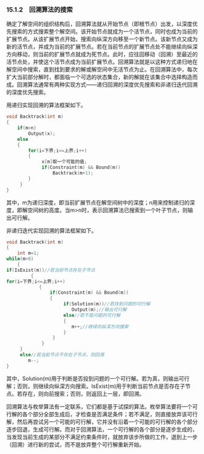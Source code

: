 ### 15.1.2　回溯算法的搜索

确定了解空间的组织结构后，回溯算法就从开始节点（即根节点）出发，以深度优先搜索的方式搜索整个解空间。该开始节点就成为一个活节点，同时也成为当前的扩展节点。从该扩展节点开始，搜索向纵深方向移至一个新节点。该新节点又成为新的活节点，并成为当前的扩展节点。若在当前节点的扩展节点处不能继续向纵深方向移动，则当前的扩展节点就成为死节点。此时，应往回移动（回溯）至最近的活节点处，并使这个活节点成为当前扩展节点。回溯算法就是以这种方式递归地在解空间中搜索，直到找到要求的解或解空间中无活节点为止。在回溯算法中，每次扩大当前部分解时，都面临一个可选的状态集合，新的解就在该集合中选择构造而成。回溯算法通常有两种实现方式——递归回溯的深度优先搜索和非递归迭代回溯的深度优先搜索。

用递归实现回溯的算法框架如下。

```c
void Backtrack(int m)
{
    if(m>n)
        Output(x);
    else
    {
        for(i=下界;i<=上界;i++)
        {
             x[m]取一个可能的值;
             if(Constraint(m) && Bound(m))
                 Backtrack(m+1);
        }
     }
}
```

其中，m为递归深度，即当前扩展节点在解空间树中的深度；n用来控制递归的深度，即解空间树的高度。当m>n时，表示回溯算法已搜索到一个叶子节点，则输出可行解。

非递归迭代实现回溯的算法框架如下。

```c
void Backtrack(int m)
{
    int m=1;
while(m>0)
    {
if(IsExist(m))//若当前节点存在子节点
         {
for(i=下界;i<=上界;i++)
            {
                if(Constraint(m) && Bound(m))
                {
                     if(Solution(m))//若找到问题的可行解
                        Output(m);//输出可行解
                     else//若不是问题的可行解
                     {
                        m++;//继续向纵深方向搜索
                     }
                 }
             }
     }
     else//若当前节点不存在子节点，则回溯
        m--;
}
```

其中，Solution(m)用于判断是否投到问题的一个可行解。若为真，则输出可行解；否则，则继续向纵深方向搜索。IsExist(m)用于判断当前节点是否存在子节点。若存在，则向前搜索；否则，则返回上一层，即回溯。

回溯算法与枚举算法有一定联系，它们都是基于试探的算法。枚举算法要将一个可行解的各个部分全部生成后，才检查是否满足条件；若不满足，则直接放弃该可行解，然后再尝试另一个可能的可行解，它并没有沿着一个可能的可行解的各个部分逐步回退，生成可行解。而对于回溯算法，一个可行解的各个部分是逐步生成的，当发现当前生成的某部分不满足约束条件时，就放弃该步所做的工作，退到上一步（回溯）进行新的尝试，而不是放弃整个可行解重新开始。

